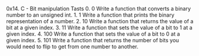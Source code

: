0x14. C - Bit manipulation
  Tasts
	0. 0 Write a function that converts a binary number to an unsigned int.
	1. 1 Write a function that prints the binary representation of a number.
	2. 10 Write a function that returns the value of a bit at a given index.
	3. 11 Write a function that sets the value of a bit to 1 at a given index.
	4. 100 Write a function that sets the value of a bit to 0 at a given index.
	5. 101 Write a function that returns the number of bits you would need to flip to get from one number to another.
	
